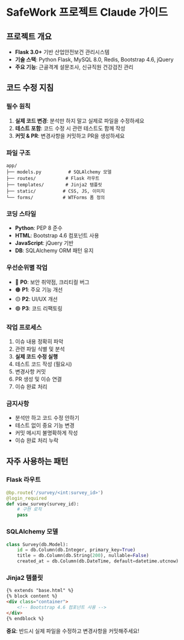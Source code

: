 # SafeWork 프로젝트 Claude 가이드

## 프로젝트 개요
- **Flask 3.0+** 기반 산업안전보건 관리시스템
- **기술 스택**: Python Flask, MySQL 8.0, Redis, Bootstrap 4.6, jQuery
- **주요 기능**: 근골격계 설문조사, 신규직원 건강검진 관리

## 코드 수정 지침

### 필수 원칙
1. **실제 코드 변경**: 분석만 하지 말고 실제로 파일을 수정하세요
2. **테스트 포함**: 코드 수정 시 관련 테스트도 함께 작성
3. **커밋 & PR**: 변경사항을 커밋하고 PR을 생성하세요

### 파일 구조
```
app/
├── models.py          # SQLAlchemy 모델
├── routes/           # Flask 라우트
├── templates/        # Jinja2 템플릿
├── static/          # CSS, JS, 이미지
└── forms/           # WTForms 폼 정의
```

### 코딩 스타일
- **Python**: PEP 8 준수
- **HTML**: Bootstrap 4.6 컴포넌트 사용
- **JavaScript**: jQuery 기반
- **DB**: SQLAlchemy ORM 패턴 유지

### 우선순위별 작업
- 🔴 **P0**: 보안 취약점, 크리티컬 버그
- 🟠 **P1**: 주요 기능 개선
- 🟡 **P2**: UI/UX 개선
- 🟢 **P3**: 코드 리팩토링

### 작업 프로세스
1. 이슈 내용 정확히 파악
2. 관련 파일 식별 및 분석
3. **실제 코드 수정 실행**
4. 테스트 코드 작성 (필요시)
5. 변경사항 커밋
6. PR 생성 및 이슈 연결
7. 이슈 완료 처리

### 금지사항
- 분석만 하고 코드 수정 안하기
- 테스트 없이 중요 기능 변경
- 커밋 메시지 불명확하게 작성
- 이슈 완료 처리 누락

## 자주 사용하는 패턴

### Flask 라우트
```python
@bp.route('/survey/<int:survey_id>')
@login_required
def view_survey(survey_id):
    # 구현 로직
    pass
```

### SQLAlchemy 모델
```python
class Survey(db.Model):
    id = db.Column(db.Integer, primary_key=True)
    title = db.Column(db.String(200), nullable=False)
    created_at = db.Column(db.DateTime, default=datetime.utcnow)
```

### Jinja2 템플릿
```html
{% extends "base.html" %}
{% block content %}
<div class="container">
    <!-- Bootstrap 4.6 컴포넌트 사용 -->
</div>
{% endblock %}
```

**중요**: 반드시 실제 파일을 수정하고 변경사항을 커밋해주세요!